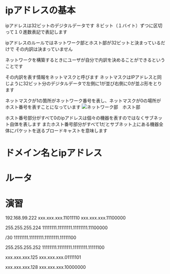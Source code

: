 # ipアドレスの基本

ipアドレスは32ビットのデジタルデータです
８ビット（１バイト）ずつに区切って１０進数表記で表記します

ipアドレスのルールではネットワーク部とホスト部が32ビットと決まっているだけで
その内訳は決まっていません

ネットワークを構築するときにユーザが自分で内訳を決めることができるということです

その内訳を表す情報をネットマスクと呼びます
ネットマスクはIPアドレスと同じように32ビット分のデジタルデータで左側に1が並び右側に0が並ぶ形をとります

ネットマスクが1の箇所がネットワーク番号を表し、ネットマスクが0の場所がホスト番号を表すことになっています
![ネットワーク部　ホスト部](https://cdn-ak.f.st-hatena.com/images/fotolife/i/itstaffing/20191210/20191210125344.jpg)

ホスト番号部分がすべて0のipアドレスは個々の機器を表すのではなくサブネット自体を表します
またホスト番号部分がすべて1だとサブネット上にある機器全体にパケットを送るブロードキャストを意味します

# ドメイン名とipアドレス

# ルータ

# 演習
192.168.99.222
xxx.xxx.xxx.11011110
xxx.xxx.xxx.11100000

255.255.255.224
11111111.11111111.11111111.11100000

/30
11111111.11111111.11111111.11111100

255.255.255.252
11111111.11111111.11111111.11111100

xxx.xxx.xxx.125
xxx.xxx.xxx.01111101

xxx.xxx.xxx.128
xxx.xxx.xxx.10000000
